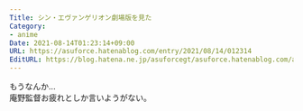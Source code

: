 ```yaml
---
Title: シン・エヴァンゲリオン劇場版を見た
Category:
- anime
Date: 2021-08-14T01:23:14+09:00
URL: https://asuforce.hatenablog.com/entry/2021/08/14/012314
EditURL: https://blog.hatena.ne.jp/asuforcegt/asuforce.hatenablog.com/atom/entry/26006613797041218
---
```


もうなんか...  
庵野監督お疲れとしか言いようがない。  

